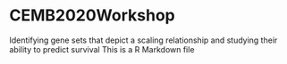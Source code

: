 # CEMB2020Workshop
Identifying gene sets that depict a scaling relationship and studying their ability to predict survival
This is a R Markdown file
